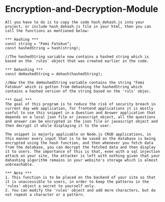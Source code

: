 # Encryption-and-Decryption-Module


    All you have to do is to copy the code hash_dehash.js into your project, or include hash_dehash.js file in your html, then you can call the functions as mentioned below:

    *** Hashing ***
    const string = "Femi Fatokun";
    const hashedString = hash(string);

    //The hashedString variable now contains a hashed string which is based on the `rules` object that was created earlier in the code.

    *** Dehashing ***
    const deHashedString = dehash(hashedString);

    //Now the the deHashedString variable contains the string "Femi Fatokun" which is gotten from dehashing the hashedString which contains a hashed version of the string based on the 'ruls' objec.

    *** Goal ***
    The goal of this program is to reduce the risk of security breach in current day web application, for frontend applications it is mostly useful to use this snippet in a Question and Answer application that depends on a local json file or javascript object, all the questions and answer can be encrypted in the json file or javascript object and then decrypt it while displaying it to the user.

    The snippet is majorly applicable on Node.js CRUD applications, in this manner every input that is to be saved on the database is being encrypted using the hash function, and then whenever you fetch data from the database, you can decrypt the fetched data and then display it to users. The importance of this is that, even with a sql injection attack on your site, the attacker is left with nothing given that your dahashing algorithm remains in your website's storage which is almost unbreachable.

    *** Note ***
    1. This function is to be placed on the backend of your site so that it is unaccessible to users, in order to keep the patterns in the 'rules' object a secret to yourself only.
    2. You can modify the 'rules' object and add more characters, but do not repeat a character or a pattern.
